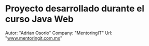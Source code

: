 # Proyecto desarrollado durante el curso Java Web
Autor: "Adrian Osorio" 
Company: "MentoringIT"
Url: "www.mentoringit.com.mx"
